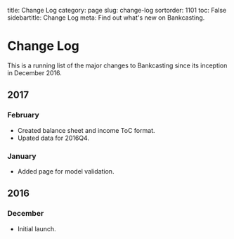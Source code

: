 title: Change Log
category: page
slug: change-log
sortorder: 1101
toc: False
sidebartitle: Change Log
meta: Find out what's new on Bankcasting.


# Change Log
This is a running list of the major changes to Bankcasting since its
inception in December 2016. 

## 2017

### February
* Created balance sheet and income ToC format.
* Upated data for 2016Q4.

### January
* Added page for model validation.

## 2016
### December
* Initial launch.
